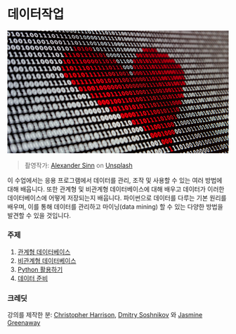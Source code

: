 ﻿# 데이터작업

![데이터 사랑](../images/data-love.jpg)
> 촬영작가: <a href="https://unsplash.com/@swimstaralex?utm_source=unsplash&utm_medium=referral&utm_content=creditCopyText">Alexander Sinn</a> on  <a href="https://unsplash.com/s/photos/data?utm_source=unsplash&utm_medium=referral&utm_content=creditCopyText">Unsplash</a>

이 수업에서는 응용 프로그램에서 데이터를 관리, 조작 및 사용할 수 있는 여러 방법에 대해 배웁니다. 또한 관계형 및 비관계형 데이터베이스에 대해 배우고 데이터가 이러한 데이터베이스에 어떻게 저장되는지 배웁니다. 파이썬으로 데이터를 다루는 기본 원리를 배우며, 이를 통해 데이터를 관리하고 마이닝(data mining) 할 수 있는 다양한 방법을 발견할 수 있을 것입니다. 

### 주제

1. [관계형 데이터베이스](../05-relational-databases/translation/README.ko.md)
2. [비관계형 데이터베이스](../06-non-relational/translation/README.ko.md)
3. [Python 활용하기](../07-python/translation/README.ko.md)
4. [데이터 준비](../08-data-preparation/translation/README.ko.md)

### 크레딧

강의를 제작한 분: [Christopher Harrison](https://twitter.com/geektrainer), [Dmitry Soshnikov](https://twitter.com/shwars) 와 [Jasmine Greenaway](https://twitter.com/paladique)